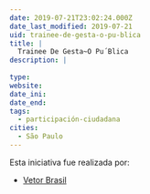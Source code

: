 ```yaml
---
date: 2019-07-21T23:02:24.000Z
date_last_modified: 2019-07-21
uid: trainee-de-gesta-o-pu-blica
title: |
  Trainee De Gesta~O Pu´Blica
description: |
  
type: 
website: 
date_ini: 
date_end: 
tags:
  - participación-ciudadana
cities: 
  - São Paulo
---
```


Esta iniciativa fue realizada por:

- [Vetor Brasil](/organizaciones/vetor-brasil)
